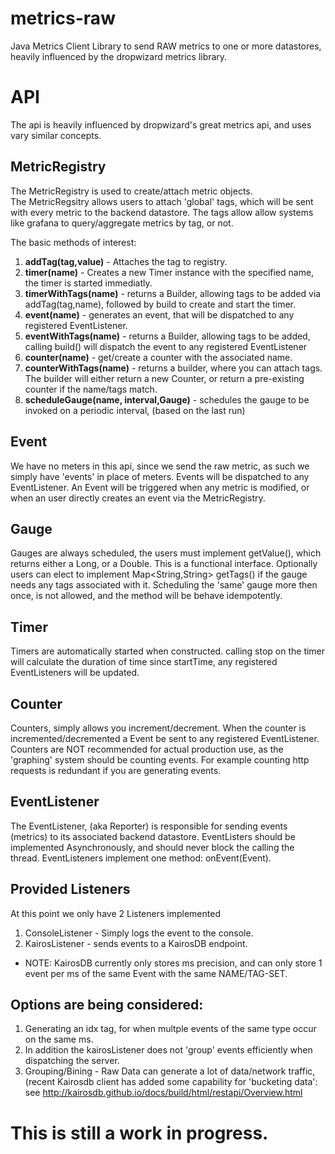 # metrics-raw
Java Metrics Client Library to send RAW metrics to one or more datastores, heavily influenced by the dropwizard metrics library.

# API
The api is heavily influenced by dropwizard's great metrics api, and uses vary similar concepts.

## MetricRegistry
The MetricRegistry is used to create/attach metric objects.  
The MetricRegsitry allows users to attach 'global' tags, which will be sent with every metric to the backend datastore.
The tags allow allow systems like grafana to query/aggregate metrics by tag, or not.

The basic methods of interest:

1. **addTag(tag,value)** - Attaches the tag to registry.
2. **timer(name)**  - Creates a new Timer instance with the specified name, the timer is started immediatly.
3. **timerWithTags(name)** - returns a Builder, allowing tags to be added via addTag(tag,name), followed by build to create and start the timer.
4. **event(name)** - generates an event, that will be dispatched to any registered EventListener.
5. **eventWithTags(name)** - returns a Builder, allowing tags to be added, calling build() will dispatch the event to any registered EventListener
6. **counter(name)** - get/create a counter with the associated name.
7. **counterWithTags(name)** - returns a builder, where you can attach tags.  The builder will either return a new Counter, or return a pre-existing counter if the name/tags match.
8. **scheduleGauge(name, interval,Gauge)** - schedules the gauge to be invoked on a periodic interval, (based on the last run) 

## Event
We have no meters in this api, since we send the raw metric, as such we simply have 'events' in place of meters.
Events will be dispatched to any EventListener.  An Event will be triggered when any metric is modified, or when an user directly creates an event via the MetricRegistry.

## Gauge
Gauges are always scheduled, the users must implement getValue(), which returns either a Long, or a Double.  This is a functional interface.  Optionally users can elect to implement Map<String,String> getTags() if the gauge needs any tags associated with it.
Scheduling the 'same' gauge more then once, is not allowed, and the method will be behave idempotently.

## Timer
Timers are automatically started when constructed.  calling stop on the timer will calculate the duration of time since startTime, any registered EventListeners will be updated.

## Counter
Counters, simply allows you increment/decrement.  When the counter is incremented/decremented a Event be sent to any registered EventListener.  Counters are NOT recommended for actual production use, as the 'graphing' system should be counting events.
For example counting http requests is redundant if you are generating events.

## EventListener
The EventListener, (aka Reporter) is responsible for sending events (metrics) to its associated backend datastore.
EventListers should be implemented Asynchronously, and should never block the calling the thread.
EventListeners implement one method: onEvent(Event).

## Provided Listeners
At this point we only have 2 Listeners implemented
1. ConsoleListener - Simply logs the event to the console.
2. KairosListener - sends events to a KairosDB endpoint.

* NOTE: KairosDB currently only stores ms precision, and can only store 1 event per ms of the same Event with the same NAME/TAG-SET.  

## Options are being considered: 

1. Generating an idx tag, for when multple events of the same type occur on the same ms.
2. In addition the kairosListener does not 'group' events efficiently when dispatching the server.
3. Grouping/Bining - Raw Data can generate a lot of data/network traffic, (recent Kairosdb client has added some capability for 'bucketing data': see  http://kairosdb.github.io/docs/build/html/restapi/Overview.html

# This is still a work in progress.

